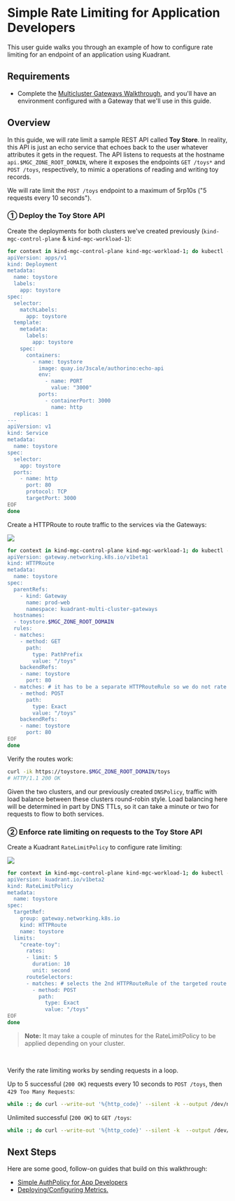 # Simple Rate Limiting for Application Developers

This user guide walks you through an example of how to configure rate limiting for an endpoint of an application using Kuadrant.

## Requirements

- Complete the [Multicluster Gateways Walkthrough](./multicluster-gateways-walkthrough.md), and you'll have an environment configured with a Gateway that we'll use in this guide.

## Overview

In this guide, we will rate limit a sample REST API called **Toy Store**. In reality, this API is just an echo service that echoes back to the user whatever attributes it gets in the request. The API listens to requests at the hostname `api.$MGC_ZONE_ROOT_DOMAIN`, where it exposes the endpoints `GET /toys*` and `POST /toys`, respectively, to mimic a operations of reading and writing toy records.

We will rate limit the `POST /toys` endpoint to a maximum of 5rp10s ("5 requests every 10 seconds").

### ① Deploy the Toy Store API

Create the deployments for both clusters we've created previously (`kind-mgc-control-plane` & `kind-mgc-workload-1`):

```bash
for context in kind-mgc-control-plane kind-mgc-workload-1; do kubectl --context $context apply -f - <<EOF
apiVersion: apps/v1
kind: Deployment
metadata:
  name: toystore
  labels:
    app: toystore
spec:
  selector:
    matchLabels:
      app: toystore
  template:
    metadata:
      labels:
        app: toystore
    spec:
      containers:
        - name: toystore
          image: quay.io/3scale/authorino:echo-api
          env:
            - name: PORT
              value: "3000"
          ports:
            - containerPort: 3000
              name: http
  replicas: 1
---
apiVersion: v1
kind: Service
metadata:
  name: toystore
spec:
  selector:
    app: toystore
  ports:
    - name: http
      port: 80
      protocol: TCP
      targetPort: 3000
EOF
done
```

Create a HTTPRoute to route traffic to the services via the Gateways:

![](https://i.imgur.com/rdN8lo3.png)

```sh
for context in kind-mgc-control-plane kind-mgc-workload-1; do kubectl --context $context apply -f - <<EOF
apiVersion: gateway.networking.k8s.io/v1beta1
kind: HTTPRoute
metadata:
  name: toystore
spec:
  parentRefs:
    - kind: Gateway
      name: prod-web
      namespace: kuadrant-multi-cluster-gateways
  hostnames:
  - toystore.$MGC_ZONE_ROOT_DOMAIN
  rules:
  - matches:
    - method: GET
      path:
        type: PathPrefix
        value: "/toys"
    backendRefs:
    - name: toystore
      port: 80
  - matches: # it has to be a separate HTTPRouteRule so we do not rate limit other endpoints
    - method: POST
      path:
        type: Exact
        value: "/toys"
    backendRefs:
    - name: toystore
      port: 80
EOF
done
```

Verify the routes work:

```sh
curl -ik https://toystore.$MGC_ZONE_ROOT_DOMAIN/toys
# HTTP/1.1 200 OK
```

Given the two clusters, and our previously created `DNSPolicy`, traffic with load balance between these clusters round-robin style. Load balancing here will be determined in part by DNS TTLs, so it can take a minute or two for requests to flow to both services.

### ② Enforce rate limiting on requests to the Toy Store API

Create a Kuadrant `RateLimitPolicy` to configure rate limiting:

![](https://i.imgur.com/2A9sXXs.png)

```sh
for context in kind-mgc-control-plane kind-mgc-workload-1; do kubectl --context $context apply -f - <<EOF
apiVersion: kuadrant.io/v1beta2
kind: RateLimitPolicy
metadata:
  name: toystore
spec:
  targetRef:
    group: gateway.networking.k8s.io
    kind: HTTPRoute
    name: toystore
  limits:
    "create-toy":
      rates:
      - limit: 5
        duration: 10
        unit: second
      routeSelectors:
      - matches: # selects the 2nd HTTPRouteRule of the targeted route
        - method: POST
          path:
            type: Exact
            value: "/toys"
EOF
done
```

> **Note:** It may take a couple of minutes for the RateLimitPolicy to be applied depending on your cluster.

<br/>

Verify the rate limiting works by sending requests in a loop.

Up to 5 successful (`200 OK`) requests every 10 seconds to `POST /toys`, then `429 Too Many Requests`:

```sh
while :; do curl --write-out '%{http_code}' --silent -k --output /dev/null https://toystore.$MGC_ZONE_ROOT_DOMAIN/toys -X POST | egrep --color "\b(429)\b|$"; sleep 1; done
```

Unlimited successful (`200 OK`) to `GET /toys`:

```sh
while :; do curl --write-out '%{http_code}' --silent -k  --output /dev/null https://toystore.$MGC_ZONE_ROOT_DOMAIN/toys | egrep --color "\b(429)\b|$"; sleep 1; done
```

## Next Steps

Here are some good, follow-on guides that build on this walkthrough:

* [Simple AuthPolicy for App Developers](./simple-authpolicy-for-app-developers.md)
* [Deploying/Configuring Metrics.](../how-to/metrics-walkthrough.md)